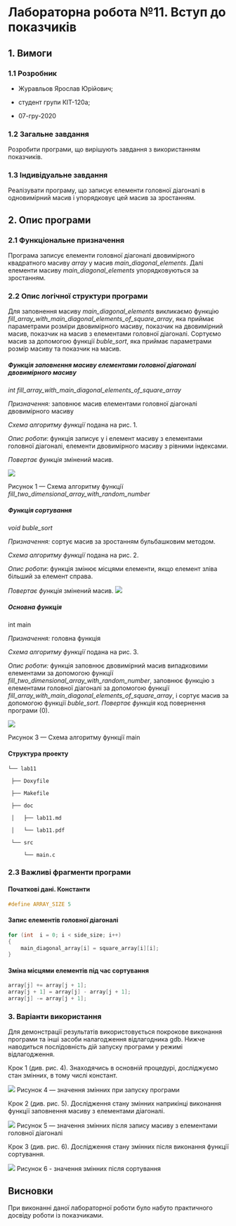 ﻿# Лабораторна робота №11. Вступ до показчиків

## 1. Вимоги

### 1.1 Розробник

-   Журавльов Ярослав Юрійович;
    
-   студент групи КІТ-120а;
    
-   07-гру-2020
    

### 1.2 Загальне завдання

Розробити програми, що вирішують завдання з використанням показчиків.

### 1.3 Індивідуальне завдання

Реалізувати програму, що записує елементи головної діагоналі в одновимірний масив і упорядковує цей масив за зростанням.

## 2. Опис програми

### 2.1 Функціональне призначення

Програма записує елементи головної діагоналі двовимірного квадратного масиву *array* у масив *main_diagonal_elements*. Далі елементи масиву *main_diagonal_elements* упорядковуються за зростанням.

### 2.2 Опис логічної структури програми

Для заповнення масиву *main_diagonal_elements* викликаємо функцію *fill_array_with_main_diagonal_elements_of_square_array*, яка приймає параметрами розміри двовимірного масиву, показчик на двовимірний масив, показчик на масив з елементами головної діагоналі. Сортуємо масив за допомогою функції *buble_sort*, яка приймає параметрами розмір масиву та показчик на масив.

##### Функція заповнення масиву елементами головної діагоналі двовимірного масиву

*int fill_array_with_main_diagonal_elements_of_square_array*

_Призначення:_ заповнює масив елементами головної діагоналі двовимірного масиву

_Схема алгоритму функції_ подана на рис. 1.

_Опис роботи_: функція записує у i елемент масиву з елементами головної діагоналі, елементи двовимірного масиву з рівними індексами.

_Повертає функція_ змінений масив.

![](https://github.com/yzet/Programming/blob/main/lab11/doc/assets/img1_main_diag_func.png?raw=true)  
  
Рисунок 1 — Схема алгоритму функції *fill_two_dimensional_array_with_random_number*
##### Функція сортування
*void  buble_sort*

_Призначення:_ сортує масив за зростанням бульбашковим методом.

_Схема алгоритму функції_ подана на рис. 2.

_Опис роботи_: функція змінює місцями елементи, якщо елемент зліва більший за елемент справа.

_Повертає функція_ змінений масив.
![](https://github.com/yzet/Programming/blob/main/lab11/doc/assets/img2_buble_sort.png?raw=true) 

##### _**Основна функція**_

int main

_Призначення:_ головна функція

_Схема алгоритму функції_ подана на рис. 3.

_Опис роботи:_ функція заповнює двовимірний масив випадковими елементами за допомогою функції *fill_two_dimensional_array_with_random_number*, заповнює функцію з елементами головної діагоналі за допомогою функції *fill_array_with_main_diagonal_elements_of_square_array*, і сортує масив за допомогою функції *buble_sort*.
_Повертає функція_ код повернення програми (0).

![](https://github.com/yzet/Programming/blob/main/lab11/doc/assets/img3_main.png?raw=true)  

Рисунок 3 — Схема алгоритму функції main

#### Структура проекту
```
└── lab11

 ├── Doxyfile
 
 ├── Makefile
 
 ├── doc
 
 │   ├── lab11.md
 
 │   └── lab11.pdf
 
 └── src
 
	 └── main.c
```
### 2.3 Важливі фрагменти програми
#### Початкові дані. Константи
```c
#define ARRAY_SIZE 5
```
#### Запис елементів головної діагоналі
```c
for (int  i = 0; i < side_size; i++)
{
	main_diagonal_array[i] = square_array[i][i];
}
```
#### Зміна місцями елементів під час сортування
```c
array[j] += array[j + 1];
array[j + 1] = array[j] - array[j + 1];
array[j] -= array[j + 1];
```
### 3. Варіанти використання

Для демонстрації результатів використовується покрокове виконання програми та інші засоби налагодження відлагодника gdb. Нижче наводиться послідовність  дій запуску програми у режимі відлагодження.

Крок 1 (див. рис. 4). Знаходячись в основній процедурі, досліджуємо стан змінних, в тому числі констант.

![](https://github.com/yzet/Programming/blob/main/lab11/doc/assets/img4_check.png?raw=true) 
Рисунок 4 — значення змінних при запуску програми

Крок 2 (див. рис. 5). Дослідження стану змінних наприкінці виконання функції заповнення масиву з елементами діагоналі.

![](https://github.com/yzet/Programming/blob/main/lab11/doc/assets/img5_check2.png?raw=true) 
Рисунок 5 — значення змінних після запису масиву з елементами головної діагоналі

Крок 3 (див. рис. 6). Дослідження стану змінних після виконання функції сортування.

![](https://github.com/yzet/Programming/blob/main/lab11/doc/assets/img6_check3.png?raw=true) 
Рисунок 6 - значення змінних після сортування

## Висновки

При виконанні даної лабораторної роботи було набуто практичного досвіду роботи із показчиками.
